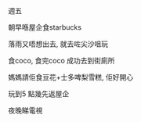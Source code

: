 週五

朝早喺屋企食starbucks

落雨又唔想出去, 就去咗尖沙咀玩

食coco, 食完coco 成功去到街廁所

媽媽請佢食豆花+士多啤梨雪糕, 佢好開心

玩到5 點幾先返屋企

夜晚睇電視
